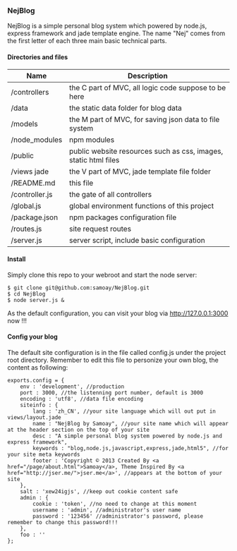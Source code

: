 ### NejBlog

NejBlog is a simple personal blog system which powered by node.js, express framework and jade template engine. The name "Nej" comes from the first letter of each three main basic technical parts.

#### Directories and files

| Name           | Description                                                                    |
|------------    | ------------------------------------------------------------------------------ | 
| /controllers   | the C part of MVC, all logic code suppose to be here                           |
| /data          | the static data folder for blog data                                           |
| /models        | the M part of MVC, for saving json data to file system                         |
| /node_modules  | npm modules                                                                    |
| /public        | public website resources such as css, images, static html files                |
| /views jade    | the V part of MVC, jade template file folder                                   |
| /README.md     | this file                                                                      |
| /controller.js | the gate of all controllers                                                    |
| /global.js     | global environment functions of this project                                   |
| /package.json  | npm packages configuration file                                                |
| /routes.js     | site request routes                                                            |
| /server.js     | server script, include basic configuration                                     |

#### Install

Simply clone this repo to your webroot and start the node server:

    $ git clone git@github.com:samoay/NejBlog.git
    $ cd NejBlog
    $ node server.js &

As the default configuration, you can visit your blog via http://127.0.0.1:3000 now !!! 
    
#### Config your blog

The default site configuration is in the file called config.js under the project root directory. Remember to edit this file to personize your own blog, the content as following:

	exports.config = {
		env : 'development', //production
		port : 3000, //the listenning port number, default is 3000
		encoding : 'utf8', //data file encoding
		siteinfo : {
		    lang : 'zh_CN', //your site language which will out put in views/layout.jade
			name : "NejBlog by Samoay", //your site name which will appear at the header section on the top of your site
		    desc : "A simple personal blog system powered by node.js and express framework",
			keywords : "blog,node.js,javascript,express,jade,html5", //for your site meta keywords
			footer : 'Copyright © 2013 Created By <a href="/page/about.html">Samoay</a>, Theme Inspired By <a href="http://jser.me/">jser.me</a>', //appears at the bottom of your site
		},
		salt : 'xew24igjs', //keep out cookie content safe
		admin : {
			cookie : 'token', //no need to change at this moment
			username : 'admin', //administrator's user name
			password : '123456' //administrator's password, please remember to change this password!!!
		},
		foo : ''
	};

